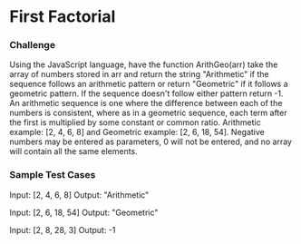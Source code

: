 # First Factorial

### Challenge

Using the JavaScript language, have the function ArithGeo(arr) take the array of numbers stored in arr and return the string "Arithmetic" if the sequence follows an arithmetic pattern or return "Geometric" if it follows a geometric pattern. If the sequence doesn't follow either pattern return -1. An arithmetic sequence is one where the difference between each of the numbers is consistent, where as in a geometric sequence, each term after the first is multiplied by some constant or common ratio. Arithmetic example: [2, 4, 6, 8] and Geometric example: [2, 6, 18, 54]. Negative numbers may be entered as parameters, 0 will not be entered, and no array will contain all the same elements. 

### Sample Test Cases

Input: [2, 4, 6, 8]
Output: "Arithmetic"

Input: [2, 6, 18, 54]
Output: "Geometric"

Input: [2, 8, 28, 3]
Output: -1
